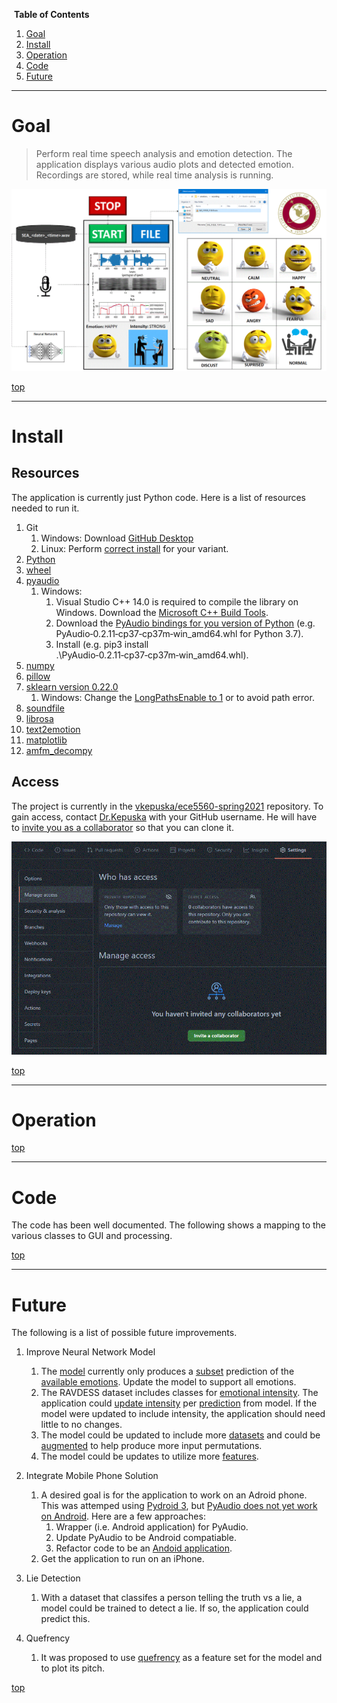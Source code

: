 ﻿﻿<a id="top"></a>
**Table of Contents**

1. [Goal](#Goal)
1. [Install](#Install)
1. [Operation](#Operation)
1. [Code](#Code)
1. [Future](#Future)

----
# Goal
> Perform real time speech analysis and emotion detection.  The application displays various audio plots and detected emotion.  Recordings are stored, while real time analysis is running.

![](image/gui.gif)

[top](#top)

----
# Install

## Resources
The application is currently just Python code.  Here is a list of resources needed to run it.
1. Git
    1. Windows: Download [GitHub Desktop](https://desktop.github.com/)
    1. Linux: Perform [correct install](https://git-scm.com/download/linux) for your variant.
1. [Python](https://www.python.org/downloads/)
1. [wheel](https://pypi.org/project/wheel/)
1. [pyaudio](https://pypi.org/project/PyAudio/)
    1. Windows: 
        1. Visual Studio C++ 14.0 is required to compile the library on Windows.  Download the [Microsoft C++ Build Tools](https://visualstudio.microsoft.com/visual-cpp-build-tools).
        1. Download the [PyAudio bindings for you version of Python](https://www.lfd.uci.edu/~gohlke/pythonlibs/#pyaudio) (e.g. PyAudio‑0.2.11‑cp37‑cp37m‑win_amd64.whl for Python 3.7).
        1. Install (e.g. pip3 install .\PyAudio‑0.2.11‑cp37‑cp37m‑win_amd64.whl).
1. [numpy](https://numpy.org/install)
1. [pillow](https://pillow.readthedocs.io/en/stable/installation.html)
1. [sklearn version 0.22.0](https://pypi.org/project/scikit-learn/0.22.2/)
    1. Windows: Change the [LongPathsEnable to 1](https://stackoverflow.com/a/62196666/9560214) or to avoid path error.
1. [soundfile](https://pypi.org/project/SoundFile/)
1. [librosa](https://pypi.org/project/librosa/)
1. [text2emotion](https://pypi.org/project/text2emotion/)
1. [matplotlib](https://pypi.org/project/matplotlib/)
1. [amfm_decompy](https://pypi.org/project/AMFM-decompy/)

## Access
The project is currently in the [vkepuska/ece5560-spring2021](https://github.com/vkepuska/ece5560-spring2021) repository.  To gain access, contact [Dr.Kepuska](<mailto:vkepuska@fit.edu>) with your GitHub username.  He will have to [invite you as a collaborator](https://github.com/vkepuska/ece5560-spring2021/settings/access) so that you can clone it.

![](image/collaborator.gif)

[top](#top)

----
# Operation


[top](#top)

----
# Code
The code has been well documented.  The following shows a mapping to the various classes to GUI and processing.

[top](#top)

----
# Future
The following is a list of possible future improvements.

1. Improve Neural Network Model
    1. The [model](predictions/basic.model) currently only produces a [subset](predictions/utils.py#L25) prediction of the [available emotions](https://www.kaggle.com/ejlok1/audio-emotion-part-1-explore-data?rvi=1&scriptVersionId=20844990&cellId=13).  Update the model to support all emotions.
    1. The RAVDESS dataset includes classes for [emotional intensity](https://www.kaggle.com/ejlok1/audio-emotion-part-1-explore-data?rvi=1&scriptVersionId=20844990&cellId=13).  The application could [update intensity](gui/emotionForm.py#L65) per [prediction](processing/emotionPredictor.py#L15) from model.  If the model were updated to include intensity, the application should need little to no changes.
    1. The model could be updated to include more [datasets](https://www.kaggle.com/ejlok1/audio-emotion-part-1-explore-data) and could be [augmented](https://www.kaggle.com/ejlok1/audio-emotion-part-5-data-augmentation) to help produce more input permutations.
    1. The model could be updates to utilize more [features](https://www.kaggle.com/ejlok1/audio-emotion-part-2-feature-extract).

1. Integrate Mobile Phone Solution
    1. A desired goal is for the application to work on an Adroid phone. This was attemped using [Pydroid 3](https://play.google.com/store/apps/details?id=ru.iiec.pydroid3&hl=en_US&gl=US), but [PyAudio does not yet work on Android](https://stackoverflow.com/questions/12162008/pyaudio-on-android).  Here are a few approaches:
        1. Wrapper (i.e. Android application) for PyAudio.
        1. Update PyAudio to be Android compatiable.
        1. Refactor code to be an [Andoid application](https://www.techradar.com/news/phone-and-communications/mobile-phones/how-to-build-an-android-app-1046599).
    1. Get the application to run on an iPhone.

1. Lie Detection
    1. With a dataset that classifes a person telling the truth vs a lie, a model could be trained to detect a lie.  If so, the application could predict this.

1. Quefrency
    1. It was proposed to use [quefrency](../SQT%20Slides%2016-4-2021.pdf) as a feature set for the model and to plot its pitch.

[top](#top)